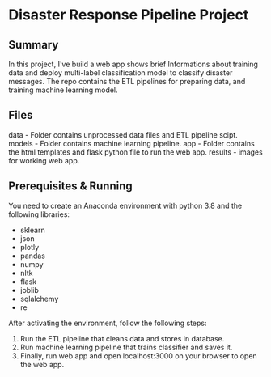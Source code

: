 # Disaster Response Pipeline Project
## Summary
In this project, I've build a web app shows brief Informations about training data and deploy multi-label classification model to classify disaster messages. The repo contains the ETL pipelines for preparing data, and training machine learning model.

## Files
data - Folder contains unprocessed data files and ETL pipeline scipt.
models - Folder contains machine learning pipeline.
app - Folder contains the html templates and flask python file to run the web app.
results - images for working web app.


## Prerequisites & Running
You need to create an Anaconda environment with python 3.8 and the following libraries:
- sklearn
- json
- plotly
- pandas 
- numpy
- nltk 
- flask
- joblib
- sqlalchemy 
- re

After activating the environment, follow the following steps:
1. Run the ETL pipeline that cleans data and stores in database.
2. Run machine learning pipeline that trains classifier and saves it.
3. Finally, run web app and open localhost:3000 on your browser to open the web app. 



